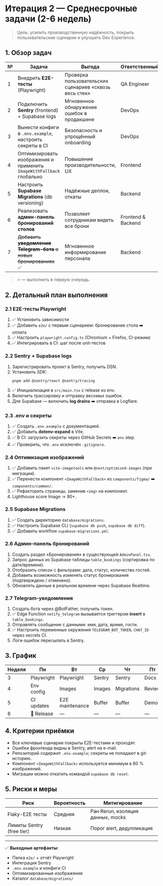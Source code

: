 # Итерация 2 — Среднесрочные задачи (2-6 недель)

> Цель: усилить производственную надёжность, покрыть пользовательские сценарии и улучшить Dev Experience.

## 1. Обзор задач

| №   | Задача                                                               | Выгода                                                 | Ответственный      | Приоритет |
| --- | -------------------------------------------------------------------- | ------------------------------------------------------ | ------------------ | --------- |
| 1   | Внедрить **E2E-тесты** (Playwright)                                  | Проверка пользовательских сценариев «сквозь весь стек» | QA Engineer        | 🔥        |
| 2   | Подключить **Sentry** (frontend) + Supabase logs                     | Мгновенное обнаружение ошибок в продакшене             | DevOps             | 🔥        |
| 3   | Вынести конфиги в `.env.example`, настроить секреты в CI             | Безопасность и упрощённый onboarding                   | DevOps             | 🔥        |
| 4   | Оптимизировать изображения и применить `ImageWithFallback` глобально | Повышение производительности, UX                       | Frontend           | 🟡        |
| 5   | Настроить **Supabase Migrations** (db versioning)                    | Надёжные деплои, откаты                                | Backend            | 🟡        |
| 6   | Реализовать **админ-панель бронирований столов**                     | Позволяет сотрудникам видеть все брони                 | Frontend & Backend | 🔥        |
| 7   | ~~Добавить **уведомления Telegram-бота** о новых бронированиях~~ ✅  | Мгновенное информирование персонала                    | Backend            | 🟡        |

> 🔥 — выполнить в первую очередь.

## 2. Детальный план выполнения

### 2.1 E2E-тесты Playwright

1. ✅ Установить зависимости
2. ✅ Добавить `e2e/` с первым сценарием: бронирование стола ➡️ оплата
3. ✅ Настроить `playwright.config.ts` (Chromium + Firefox, CI-режим)
4. ✅ Интегрировать в CI: шаг после unit-тестов

### 2.2 Sentry + Supabase logs

1. Зарегистрировать проект в Sentry, получить DSN.
2. Установить SDK:
   ```bash
   pnpm add @sentry/react @sentry/tracing
   ```
3. ✅ Инициализация в `src/main.tsx` с release из env.
4. Включить трассировку и отправку весомых ошибок.
5. Для Supabase — включить **log drains** ➡️ отправка в Logflare.

### 2.3 .env и секреты

1. ✅ Создать `.env.example` c документацией.
2. ✅ Добавить **dotenv-expand** в Vite.
3. ✅ В CI: загрузить секреты через GitHub Secrets ➡️ `env` step.
4. ✅ Проверить, что `.env` исключён `.gitignore`.

### 2.4 Оптимизация изображений

1. ✅ Добавить пакет `vite-imagetools` или `@next/optimized-images` (при миграции).
2. ✅ Перенести компонент `<ImageWithFallback>` из `components/figma/` ➡️ `components/common/`.
3. ✅ Рефакторить страницы, заменив `<img>` на компонент.
4. Lighthouse score Image → 90+.

### 2.5 Supabase Migrations

1. ✅ Создать директорию `database/migrations`.
2. ✅ Настроить Supabase CLI (`supabase db push`, `supabase db diff`).
3. ✅ Добавить workflow `supabase-migrations.yml`.

### 2.6 Админ-панель бронирований

1. Создать раздел «Бронирования» в существующей `AdminPanel.tsx`.
2. Запрос данных из Supabase таблицы `table_bookings` (сортировка по дате/времени).
3. Отобразить список с фильтрами: дата, статус, количество гостей.
4. Добавить возможность изменять статус бронирования (подтверждено / отменено).
5. Обновлять данные в реальном времени через Supabase Realtime.

### 2.7 Telegram-уведомления

1. Создать бота через @BotFather, получить токен.
2. ✅ Edge Function `notify_telegram` вызывается триггером **insert** в `table_bookings`.
3. Отправлять сообщение с данными: имя, дата, время, гости.
4. ✅ Настроить переменные окружения `TELEGRAM_BOT_TOKEN`, `CHAT_ID` через secrets CI.
5. Логи ошибок пересылать в Sentry.

## 3. График

| Неделя | Пн         | Вт              | Ср     | Чт         | Пт     |
| ------ | ---------- | --------------- | ------ | ---------- | ------ |
| 3      | Playwright | Playwright      | Sentry | Sentry     | Docs   |
| 4      | Env config | Images          | Images | Migrations | Review |
| 5      | CI updates | E2E maintenance | Buffer | Buffer     | Demo   |
| 6      | 🎉 Release | —               | —      | —          | —      |

## 4. Критерии приёмки

- Все ключевые сценарии покрыты E2E-тестами и проходят.
- Ошибки фронтенда видны в Sentry, alert на e-mail.
- Репозиторий содержит `.env.example`; секреты не попадают в git-историю.
- Компонент `<ImageWithFallback>` используется минимум в 80 % изображений.
- Миграции можно откатить командой `supabase db reset`.

## 5. Риски и меры

| Риск                      | Вероятность | Митигирование                     |
| ------------------------- | ----------- | --------------------------------- |
| Flaky-E2E тесты           | Средняя     | Ран Rerun, изоляция данных, mocks |
| Лимиты Sentry (free tier) | Низкая      | Порог alert, дедупликация         |

---

✅ **Выходные артефакты:**

- Папка `e2e/` + отчёт Playwright
- Интеграция Sentry
- `.env.example` и конфиги CI
- Оптимизированные изображения
- Каталог `database/migrations/`
